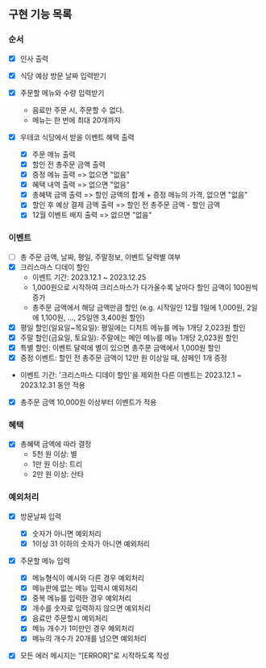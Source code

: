 ## 구현 기능 목록

### 순서

- [x] 인사 출력
- [x] 식당 예상 방문 날짜 입력받기
- [x] 주문할 메뉴와 수량 입력받기

  - 음료만 주문 시, 주문할 수 없다.
  - 메뉴는 한 번에 최대 20개까지

- [x] 우테코 식당에서 받을 이벤트 혜택 출력

  - [x] 주문 메뉴 출력
  - [x] 할인 전 총주문 금액 출력
  - [x] 증정 메뉴 출력 => 없으면 "없음"
  - [x] 혜택 내역 출력 => 없으면 "없음"
  - [x] 총혜택 금액 출력 => 할인 금액의 합계 + 증정 메뉴의 가격, 없으면 "없음"
  - [x] 할인 후 예상 결제 금액 출력 => 할인 전 총주문 금액 - 할인 금액
  - [x] 12월 이벤트 배지 출력 => 없으면 "없음"

### 이벤트

- [ ] 총 주문 금액, 날짜, 평일, 주말정보, 이벤트 달력별 여부
- [x] 크리스마스 디데이 할인
  - 이벤트 기간: 2023.12.1 ~ 2023.12.25
  - 1,000원으로 시작하여 크리스마스가 다가올수록 날마다 할인 금액이 100원씩 증가
  - 총주문 금액에서 해당 금액만큼 할인 (e.g. 시작일인 12월 1일에 1,000원, 2일에
    1,100원, ..., 25일엔 3,400원 할인)
- [x] 평일 할인(일요일~목요일): 평일에는 디저트 메뉴를 메뉴 1개당 2,023원 할인
- [x] 주말 할인(금요일, 토요일): 주말에는 메인 메뉴를 메뉴 1개당 2,023원 할인
- [x] 특별 할인: 이벤트 달력에 별이 있으면 총주문 금액에서 1,000원 할인
- [x] 증정 이벤트: 할인 전 총주문 금액이 12만 원 이상일 때, 샴페인 1개 증정
- 이벤트 기간: '크리스마스 디데이 할인'을 제외한 다른 이벤트는 2023.12.1 ~ 2023.12.31 동안 적용
- [x] 총주문 금액 10,000원 이상부터 이벤트가 적용

### 혜택

- [x] 총혜택 금액에 따라 결정
  - 5천 원 이상: 별
  - 1만 원 이상: 트리
  - 2만 원 이상: 산타

### 예외처리

- [x] 방문날짜 입력
  - [x] 숫자가 아니면 예외처리
  - [x] 1이상 31 이하의 숫자가 아니면 예외처리
- [x] 주문할 메뉴 입력

  - [x] 메뉴형식이 예시와 다른 경우 예외처리
  - [x] 메뉴판에 없는 메뉴 입력시 예외처리
  - [x] 중복 메뉴를 입력한 경우 예외처리
  - [x] 개수를 숫자로 입력하지 않으면 예외처리
  - [x] 음료만 주문할시 예외처리
  - [x] 메뉴 개수가 1미만인 경우 예외처리
  - [x] 메뉴의 개수가 20개를 넘으면 예외처리

- [x] 모든 에러 메시지는 "[ERROR]"로 시작하도록 작성

